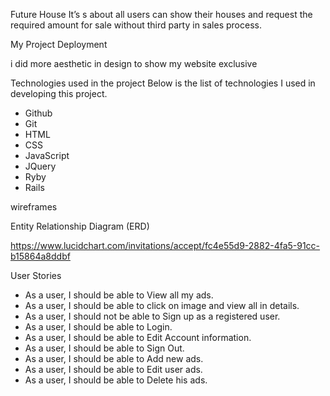 Future House 
It’s s about all users can show their houses  and request the required amount for sale  without third party in sales process.

My Project Deployment

i did more aesthetic  in design to show my website exclusive 

Technologies used in the project
Below is the list of technologies I used in developing this project.
* Github
* Git
* HTML
* CSS
* JavaScript
* JQuery
* Ryby
* Rails

wireframes 



Entity Relationship Diagram (ERD)

https://www.lucidchart.com/invitations/accept/fc4e55d9-2882-4fa5-91cc-b15864a8ddbf



User Stories
* As a user, I should be able to View all my ads.
* As a user, I should be able to click on  image  and view all in details.
* As a user, I should not be able to Sign up as a registered user.
* As a user, I should be able to Login.
* As a user, I should be able to Edit Account information.
* As a user, I should be able to Sign Out.
* As a user, I should be able to Add new ads.
* As a user, I should be able to Edit user ads.
* As a user, I should be able to Delete his ads.
